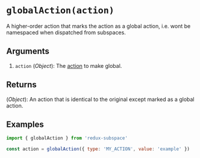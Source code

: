 # `globalAction(action)`

A higher-order action that marks the action as a global action, i.e. wont be namespaced when dispatched from subspaces.

## Arguments

1. `action` (_Object_): The [action](http://redux.js.org/docs/Glossary.html#action) to make global.

## Returns

(_Object_): An action that is identical to the original except marked as a global action.

## Examples

```javascript
import { globalAction } from 'redux-subspace'

const action = globalAction({ type: 'MY_ACTION', value: 'example' })
```
